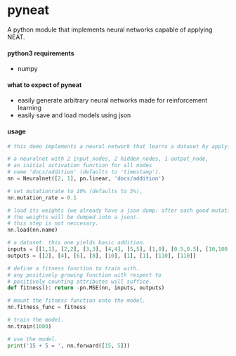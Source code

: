 # pyneat

A python module that implements neural networks capable of applying NEAT.

#### python3 requirements
- numpy

#### what to expect of pyneat
- easily generate arbitrary neural networks made for reinforcement learning
- easily save and load models using json

#### usage
```python
# this demo implements a neural network that learns a dataset by applying NEAT.

# a neuralnet with 2 input_nodes, 2 hidden_nodes, 1 output_node,
# an initial activation function for all nodes
# name 'docs/addition' (defaults to 'timestamp').
nn = Neuralnet([2, 1], pn.linear, 'docs/addition')

# set mutationrate to 10% (defaults to 5%),
nn.mutation_rate = 0.1

# load its weights (we already have a json dump. after each good mutation,
# the weights will be dumped into a json).
# this step is not neccesary.
nn.load(nn.name)

# a dataset. this one yields basic addition.
inputs = [[1,1], [2,2], [3,3], [4,4], [5,5], [1,0], [0.5,0.5], [10,100], [100,10]]
outputs = [[2], [4], [6], [8], [10], [1], [1], [110], [110]]

# define a fitness function to train with.
# any positively growing function with respect to
# positively counting attributes will suffice.
def fitness(): return -pn.MSE(nn, inputs, outputs)

# mount the fitness function onto the model.
nn.fitness_func = fitness

# train the model.
nn.train(1000)

# use the model.
print('15 + 5 = ', nn.forward([15, 5]))
```